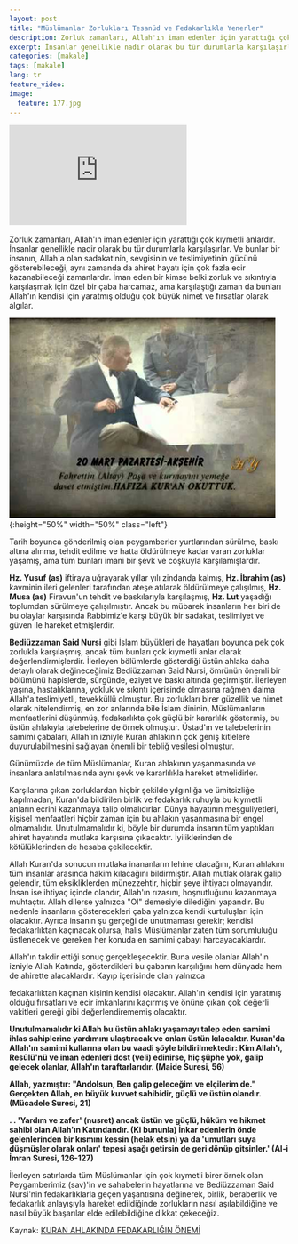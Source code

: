 ```yaml
---
layout: post
title: "Müslümanlar Zorlukları Tesanüd ve Fedakarlıkla Yenerler"
description: Zorluk zamanları, Allah'ın iman edenler için yarattığı çok kıymetli anlardır.
excerpt: İnsanlar genellikle nadir olarak bu tür durumlarla karşılaşırlar. Ve bunlar bir insanın, Allah'a olan sadakatinin, sevgisinin ve teslimiyetinin gücünü gösterebileceği, aynı zamanda da ahiret hayatı için çok fazla ecir kazanabileceği zamanlardır.
categories: [makale]
tags: [makale]
lang: tr
feature_video: 
image:
  feature: 177.jpg
---
```


<div class="responsive-wrap">
<iframe src="https://onedrive.live.com/embed?cid=23A1F1172147F32F&resid=23A1F1172147F32F%211178&authkey=AMZo3dkME142Vik" width="320" height="180" frameborder="0" scrolling="no" allowfullscreen></iframe>
</div>

Zorluk zamanları, Allah'ın iman edenler için yarattığı çok kıymetli anlardır. İnsanlar genellikle nadir olarak bu tür durumlarla karşılaşırlar. Ve bunlar bir insanın, Allah'a olan sadakatinin, sevgisinin ve teslimiyetinin gücünü gösterebileceği, aynı zamanda da ahiret hayatı için çok fazla ecir kazanabileceği zamanlardır. İman eden bir kimse belki zorluk ve sıkıntıyla karşılaşmak için özel bir çaba harcamaz, ama karşılaştığı zaman da bunları Allah'ın kendisi için yaratmış olduğu çok büyük nimet ve fırsatlar olarak algılar.

![Ataturk](/images/171.jpg "Hafıza Kuran Okuttuk"){:height="50%" width="50%" class="left"}

Tarih boyunca gönderilmiş olan peygamberler yurtlarından sürülme, baskı altına alınma, tehdit edilme ve hatta öldürülmeye kadar varan zorluklar yaşamış, ama tüm bunları imani bir şevk ve coşkuyla karşılamışlardır.

**Hz. Yusuf (as)** iftiraya uğrayarak yıllar yılı zindanda kalmış, **Hz. İbrahim (as)** kavminin ileri gelenleri tarafından ateşe atılarak öldürülmeye çalışılmış, **Hz. Musa (as)** Firavun'un tehdit ve baskılarıyla karşılaşmış, **Hz. Lut** yaşadığı toplumdan sürülmeye çalışılmıştır. Ancak bu mübarek insanların her biri de bu olaylar karşısında Rabbimiz'e karşı büyük bir sadakat, teslimiyet ve güven ile hareket etmişlerdir.

**Bediüzzaman Said Nursi** gibi İslam büyükleri de hayatları boyunca pek çok zorlukla karşılaşmış, ancak tüm bunları çok kıymetli anlar olarak değerlendirmişlerdir. İlerleyen bölümlerde gösterdiği üstün ahlaka daha detaylı olarak değineceğimiz Bediüzzaman Said Nursi, ömrünün önemli bir bölümünü hapislerde, sürgünde, eziyet ve baskı altında geçirmiştir. İlerleyen yaşına, hastalıklarına, yokluk ve sıkıntı içerisinde olmasına rağmen daima Allah'a teslimiyetli, tevekküllü olmuştur. Bu zorlukları birer güzellik ve nimet olarak nitelendirmiş, en zor anlarında bile İslam dininin, Müslümanların menfaatlerini düşünmüş, fedakarlıkta çok güçlü bir kararlılık göstermiş, bu üstün ahlakıyla talebelerine de örnek olmuştur. Üstad'ın ve talebelerinin samimi çabaları, Allah'ın izniyle Kuran ahlakının çok geniş kitlelere duyurulabilmesini sağlayan önemli bir tebliğ vesilesi olmuştur.

Günümüzde de tüm Müslümanlar, Kuran ahlakının yaşanmasında ve insanlara anlatılmasında aynı şevk ve kararlılıkla hareket etmelidirler.

Karşılarına çıkan zorluklardan hiçbir şekilde yılgınlığa ve ümitsizliğe kapılmadan, Kuran'da bildirilen birlik ve fedakarlık ruhuyla bu kıymetli anların ecrini kazanmaya talip olmalıdırlar. Dünya hayatının meşguliyetleri, kişisel menfaatleri hiçbir zaman için bu ahlakın yaşanmasına bir engel olmamalıdır. Unutulmamalıdır ki, böyle bir durumda insanın tüm yaptıkları ahiret hayatında mutlaka karşısına çıkacaktır. İyiliklerinden de kötülüklerinden de hesaba çekilecektir.

Allah Kuran'da sonucun mutlaka inananların lehine olacağını, Kuran ahlakını tüm insanlar arasında hakim kılacağını bildirmiştir. Allah mutlak olarak galip gelendir, tüm eksikliklerden münezzehtir, hiçbir şeye ihtiyacı olmayandır. İnsan ise ihtiyaç içinde olandır, Allah'ın rızasını, hoşnutluğunu kazanmaya muhtaçtır. Allah dilerse yalnızca "Ol" demesiyle dilediğini yapandır. Bu nedenle insanların gösterecekleri çaba yalnızca kendi kurtuluşları için olacaktır. Ayrıca insanın şu gerçeği de unutmaması gerekir; kendisi fedakarlıktan kaçınacak olursa, halis Müslümanlar zaten tüm sorumluluğu üstlenecek ve gereken her konuda en samimi çabayı harcayacaklardır.

Allah'ın takdir ettiği sonuç gerçekleşecektir. Buna vesile olanlar Allah'ın izniyle Allah Katında, gösterdikleri bu çabanın karşılığını hem dünyada hem de ahirette alacaklardır. Kayıp içerisinde olan yalnızca

fedakarlıktan kaçınan kişinin kendisi olacaktır. Allah'ın kendisi için yaratmış olduğu fırsatları ve ecir imkanlarını kaçırmış ve önüne çıkan çok değerli vakitleri gereği gibi değerlendirememiş olacaktır.

**Unutulmamalıdır ki Allah bu üstün ahlakı yaşamayı talep eden samimi ihlas sahiplerine yardımını ulaştıracak ve onları üstün kılacaktır. Kuran'da Allah'ın samimi kullarına olan bu vaadi şöyle bildirilmektedir: Kim Allah'ı, Resûlü'nü ve iman edenleri dost (veli) edinirse, hiç şüphe yok, galip gelecek olanlar, Allah'ın taraftarlarıdır. (Maide Suresi, 56)**

**Allah, yazmıştır: "Andolsun, Ben galip geleceğim ve elçilerim de." Gerçekten Allah, en büyük kuvvet sahibidir, güçlü ve üstün olandır. (Mücadele Suresi, 21)**

**. . 'Yardım ve zafer' (nusret) ancak üstün ve güçlü, hüküm ve hikmet sahibi olan Allah'ın Katındandır. (Ki bununla) İnkar edenlerin önde gelenlerinden bir kısmını kessin (helak etsin) ya da 'umutları suya düşmüşler olarak onları' tepesi aşağı getirsin de geri dönüp gitsinler.' (Al-i İmran Suresi, 126-127)** 

İlerleyen satırlarda tüm Müslümanlar için çok kıymetli birer örnek olan Peygamberimiz (sav)'in ve sahabelerin hayatlarına ve Bediüzzaman Said Nursi'nin fedakarlıklarla geçen yaşantısına değinerek, birlik, beraberlik ve fedakarlık anlayışıyla hareket edildiğinde zorlukların nasıl aşılabildiğine ve nasıl büyük başarılar elde edilebildiğine dikkat çekeceğiz. 




Kaynak: [KURAN AHLAKINDA FEDAKARLIĞIN ÖNEMİ](https://hy-kitap.github.io/viewer/ePubViewer3/#https://hy-kitap.github.io/assets/Harun-Yahya-Kitaplar/KK/epub/KuranAhlakindaFedakarliginOnemi_4b_tr.epub)
